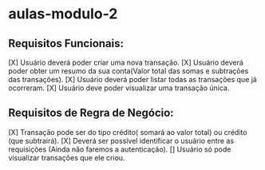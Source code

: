# aulas-modulo-2

## Requisitos Funcionais:

[X] Usuário deverá poder criar uma nova transação.
[X] Usuário deverá poder obter um resumo da sua conta(Valor total das somas e subtrações das transações).
[X] Usuário deverá poder listar todas as transações que já ocorreram.
[X] Usuário deve poder visualizar uma transação única.

## Requisitos de Regra de Negócio:

[X] Transação pode ser do tipo crédito( somará ao valor total) ou crédito (que subtrairá).
[X] Deverá ser possível identificar o usuário entre as requisições (Ainda não faremos a autenticação).
[] Usuário só pode visualizar transações que ele criou.